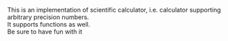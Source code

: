 This is an implementation of scientific calculator, i.e. calculator supporting arbitrary precision numbers.  
It supports functions as well.  
Be sure to have fun with it  
